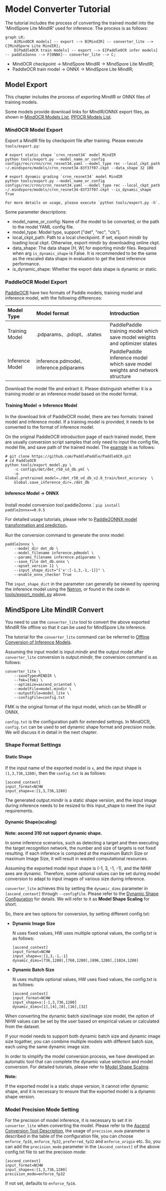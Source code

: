 # Model Converter Tutorial

The tutorial includes the process of converting the trained model into the 'MindSpore Lite MindIR' used for inference. The process is as follows:

```mermaid
graph LR;
    A[MindOCR models] -- export --> B[MindIR] -- converter_lite --> C[MindSpore Lite MindIR];
    D[PaddleOCR train models] -- export --> E[PaddleOCR infer models] -- paddle2onnx --> F[ONNX]-- converter_lite --> C;
```

- MindOCR checkpoint -> MindSpore MindIR -> MindSpore Lite MindIR;
- PaddleOCR train model -> ONNX -> MindSpore Lite MindIR;

## Model Export

This chapter includes the process of exporting MindIR or ONNX files of training models.

Some models provide download links for MIndIR/ONNX export files, as shown in [MindOCR Models List](mindocr_models_list.md), [PPOCR Models List](mindocr_models_list.md).

### MindOCR Model Export

Export a MindIR file by checkpoint file after training. Please execute `tools/export.py`:

``` shell
# export static shape `crnn_resnet34` model MindIR
python tools/export.py --model_name_or_config configs/rec/crnn/crnn_resnet34.yaml --model_type rec --local_ckpt_path ~/.mindspore/models/crnn_resnet34-83f37f07.ckpt --data_shape 32 100

# export dynamic grading `crnn_resnet34` model MindIR
python tools/export.py --model_name_or_config configs/rec/crnn/crnn_resnet34.yaml --model_type rec --local_ckpt_path ~/.mindspore/models/crnn_resnet34-83f37f07.ckpt --is_dynamic_shape True

For more details on usage, please execute `python tools/export.py -h`.
```

Some parameter descriptions:

- model_name_or_config: Name of the model to be converted, or the path to the model YAML config file.
- model_type: Model type, support ["det", "rec", "cls"].
- local_ckpt_path: Path to a local checkpoint. If set, export mindir by loading local ckpt. Otherwise, export mindir by downloading online ckpt.
- data_shape: The data shape [H, W] for exporting mindir files. Required when arg `is_dynamic_shape` is False. It is recommended to be the same as the rescaled data shape in evaluation to get the best inference performance.
- is_dynamic_shape: Whether the export data shape is dynamic or static.

### PaddleOCR Model Export

[PaddleOCR](https://github.com/PaddlePaddle/PaddleOCR) have two formats of Paddle models, training model and inference model, with the following differences:

| Model Type | Model format                             | Introduction                                                      |
|:-------|:---------------------------------------|:-----------------------------------------------------------|
| Training Model | .pdparams、.pdopt、.states             | PaddlePaddle training model which save model weights and optimizer states |
| Inference Model | inference.pdmodel、inference.pdiparams | PaddlePaddle inference model which save model weights and network structure |

Download the model file and extract it. Please distinguish whether it is a training model or an inference model based on the model format.

#### Training Model -> Inference Model

In the download link of PaddleOCR model, there are two formats: trained model and inference model. If a training model is provided, it needs to be converted to the format of inference model.

On the original PaddleOCR introduction page of each trained model, there are usually conversion script samples that only need to input the config file, model file, and save path of the trained model.
The [example](https://github.com/PaddlePaddle/PaddleOCR/blob/release/2.6/doc/doc_ch/algorithm_det_db.md) is as follows:

```shell
# git clone https://github.com/PaddlePaddle/PaddleOCR.git
# cd PaddleOCR
python tools/export_model.py \
    -c configs/det/det_r50_vd_db.yml \
    -o Global.pretrained_model=./det_r50_vd_db_v2.0_train/best_accuracy  \
    Global.save_inference_dir=./det_db
```

#### Inference Model -> ONNX

Install model conversion tool paddle2onnx：`pip install paddle2onnx==0.9.5`

For detailed usage tutorials, please refer to [Paddle2ONNX model transformation and prediction](https://github.com/PaddlePaddle/PaddleOCR/blob/release/2.6/deploy/paddle2onnx/readme.md)。

Run the conversion command to generate the onnx model:

```shell
paddle2onnx \
    --model_dir det_db \
    --model_filename inference.pdmodel \
    --params_filename inference.pdiparams \
    --save_file det_db.onnx \
    --opset_version 11 \
    --input_shape_dict="{'x':[-1,3,-1,-1]}" \
    --enable_onnx_checker True
```

The `input_shape_dict` in the parameter can generally be viewed by opening the inference model using the [Netron](https://github.com/lutzroeder/netron),
or found in the code in [tools/export_model. py](https://github.com/PaddlePaddle/PaddleOCR/blob/release/2.6/tools/export_model.py) above.

## MindSpore Lite MindIR Convert

You need to use the `converter_lite` tool to convert the above exported MindIR file offline so that it can be used for MindSpore Lite inference.

The tutorial for the `converter_lite` command can be referred to [Offline Conversion of Inference Models](https://www.mindspore.cn/lite/docs/en/r2.0/use/cloud_infer/converter_tool.html).

Assuming the input model is input.mindir and the output model after `converter_lite` conversion is output.mindir, the conversion command is as follows:

```shell
converter_lite \
    --saveType=MINDIR \
    --fmk={fmk} \
    --optimize=ascend_oriented \
    --modelFile=model.mindir \
    --outputFile=model_lite \
    --configFile=config.txt
```

FMK is the original format of the input model, which can be MindIR or ONNX.

`config.txt` is the configuration path for extended settings. In MindOCR, `config.txt` can be used to set dynamic shape format and precision mode. We will discuss it in detail in the next chapter.

### Shape Format Settings

#### Static Shape

If the input name of the exported model is `x`, and the input shape is `(1,3,736,1280)`, then the `config.txt` is as follows:

```text
[ascend_context]
input_format=NCHW
input_shape=x:[1,3,736,1280]
```

The generated output.mindir is a static shape version, and the input image during inference needs to be resized to this input_shape to meet the input requirements.

#### Dynamic Shape(scaling)

**Note: ascend 310 not support dynamic shape.**

In some inference scenarios, such as detecting a target and then executing the target recognition network, the number and size of targets is not fixed resulting. If each inference is computed at the maximum Batch Size or maximum Image Size, it will result in wasted computational resources.

Assuming the exported model input shape is (-1, 3, -1, -1), and the NHW axes are dynamic. Therefore, some optional values can be set during model conversion to adapt to input images of various size during inference.

`converter_lite` achieves this by setting the `dynamic_dims` parameter in `[ascend_context]` through `--configFile`. Please refer to the [Dynamic Shape Configuration](https://www.mindspore.cn/lite/docs/en/r2.2/use/cloud_infer/converter_tool_ascend.html#dynamic-shape-configuration) for details. We will refer to it as **Model Shape Scaling** for short.

So, there are two options for conversion, by setting different config.txt:

- **Dynamic Image Size**

    N uses fixed values, HW uses multiple optional values, the config.txt is as follows:

    ```shell
    [ascend_context]
    input_format=NCHW
    input_shape=x:[1,3,-1,-1]
    dynamic_dims=[736,1280],[768,1280],[896,1280],[1024,1280]
    ```

- **Dynamic Batch Size**

    N uses multiple optional values, HW uses fixed values, the config.txt is as follows:

    ```shell
    [ascend_context]
    input_format=NCHW
    input_shape=x:[-1,3,736,1280]
    dynamic_dims=[1],[4],[8],[16],[32]
    ```

When converting the dynamic batch size/image size model, the option of NHW values can be set by the user based on empirical values or calculated from the dataset.

If your model needs to support both dynamic batch size and dynamic image size togather, you can combine multiple models with different batch size, each using the same dynamic image size.

In order to simplify the model conversion process, we have developed an automatic tool that can complete the dynamic value selection and model conversion. For detailed tutorials, please refer to [Model Shape Scaling](convert_dynamic.md).

**Note:**

If the exported model is a static shape version, it cannot infer dynamic shape, and it is necessary to ensure that the exported model is a dynamic shape version.

### Model Precision Mode Setting

For the precision of model inference, it is necessary to set it in `converter_lite` when converting the model.
Please refer to the [Ascend Conversion Tool Description](https://www.mindspore.cn/lite/docs/en/r2.2/use/cloud_infer/converter_tool_ascend.html#configuration-file), the usage of `precision_mode` parameter is described in the table of the configuration file, you can choose `enforce_fp16`, `enforce_fp32`, `preferred_fp32` and `enforce_origin` etc.
So, you can add the `precision_mode` parameter in the `[Ascend_context]` of the above config.txt file to set the precision mode:

```
[ascend_context]
input_format=NCHW
input_shape=x:[1,3,736,1280]
precision_mode=enforce_fp32
```

If not set, defaults to `enforce_fp16`.
